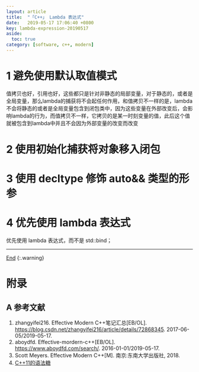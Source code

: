 ```yaml
---
layout: article
title:  "「C++」 Lambda 表达式"
date:   2019-05-17 17:06:40 +0800
key: lambda-expression-20190517
aside:
  toc: true
category: [software, c++, modern]
---
```


<!--more-->

# 1 避免使用默认取值模式
值拷贝也好，引用也好，这些都只是针对非静态的局部变量，对于静态的，或者是全局变量，那么lambda的捕获将不会起任何作用，和值拷贝不一样的是，lambda不会将静态的或者是全局变量包含到闭包类中，因为这些变量在外部改变后，会影响lambda的行为，而值拷贝不一样，它拷贝的是某一时刻变量的值，此后这个值就被包含到lambda中并且不会因为外部变量的改变而改变


# 2 使用初始化捕获将对象移入闭包

# 3 使用 decltype 修饰 auto&& 类型的形参

# 4 优先使用 lambda 表达式
优先使用 lambda 表达式，而不是 std::bind；

-------------------  
 [End]()
{:.warning}  


# 附录
## A 参考文献
1. zhangyifei216. Effective Modern C++笔记汇总[EB/OL]. <https://blog.csdn.net/zhangyifei216/article/details/72868345>. 2017-06-05/2019-05-17.   
1. aboydfd. Effective-mordern-c++[EB/OL]. <https://www.aboydfd.com/search/>. 2016-01-01/2019-05-17.   
1. Scott Meyers.  Effective Modern C++[M]. 南京:东南大学出版社, 2018.    
1. [C++11的语法糖](https://imzlp.me/posts/2441/)      
